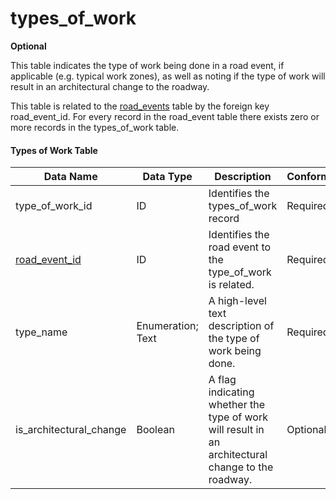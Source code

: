 # types_of_work
**Optional**

This table indicates the type of work being done in a road event, if applicable (e.g. typical work zones), as well as noting if the type of work will result in an architectural change to the roadway.

This table is related to the [road_events](/feed-content/data-tables/road_events.md) table by the foreign key road_event_id.  For every record in the road_event table there exists zero or more records in the types_of_work table.

#### Types of Work Table
Data Name|Data Type|Description|Conformance|Notes
-|-|-|-|-|
type_of_work_id|ID|Identifies the types_of_work record|Required|Primary key
[road_event_id](/feed-content/data-tables/road_events.md)|ID|Identifies the road event to the type_of_work is related.|Required|Foreign key
type_name|Enumeration; Text|A high-level text description of the type of work being done.|Required|See [Work Type Name Enumerated Type](/feed-content/enumerated-types/work_type_name.md)
is_architectural_change|Boolean|A flag indicating whether the type of work will result in an architectural change to the roadway.|Optional|
